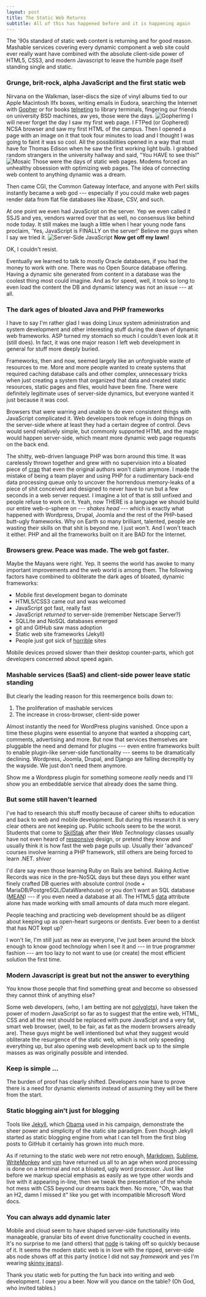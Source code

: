 ```yaml
---
layout: post
title: The Static Web Returns
subtitle: All of this has happened before and it is happening again
---
```


The '90s standard of static web content is returning and for good
reason. Mashable services covering every dynamic component a web site
could ever really want have combined with the absolute client-side power
of HTML5, CSS3, and modern Javascript to leave the humble page itself
standing single and static.

### Grunge, brit-rock, alpha JavaScript and the first static web


Nirvana on the Walkman, laser-discs the size of vinyl albums tied to
our Apple Macintosh IIfx boxes, writing emails in Eudora, searching the
Internet with [Gopher][] or for books [telneting][] to library terminals,
fingering our friends on university BSD machines, aw yes, those were the
days.
![GopherImg][]
I will never forget the day I saw my first web page. I FTPed (or
Gophered) NCSA browser and saw my first HTML of the campus. Then
I opened a page with an image on it that took four minutes to load and
I thought I was going to faint it was so cool. All the possibilities
opened in a way that must have for Thomas Edison when he saw the
first working light bulb. I grabbed random strangers in the university
hallway and said, "You HAVE to see this!"
![Mosaic][]
Those were the days of static web pages. Modems forced an unhealthy
obsession with optimizing web pages. The idea of connecting web
content to anything dynamic was a dream.

Then came CGI, the Common Gateway Interface, and anyone with Perl skills
instantly became a web god --- especially if you could make web pages
render data from flat file databases like Xbase, CSV, and such.

At one point we even had JavaScript on the server. Yep we even called it
SSJS and yes, vendors warred over that as well, no consensus like behind
node today. It still makes me laugh a little when I hear young node fans
proclaim, 'Yes, JavaScript is FINALLY on the server!' Believe me guys when
I say we tried it.
![Server-Side JavaScript][]
**Now get off my lawn!**

OK, I couldn't resist.

Eventually we learned to talk to mostly Oracle databases, if you had
the money to work with one. There was no Open Source database
offering. Having a dynamic site generated from content in a database
was the coolest thing most could imagine. And as for speed, well, it
took so long to even load the content the DB and dynamic latency was
not an issue --- at all.

### The dark ages of bloated Java and PHP frameworks

I have to say I'm rather glad I was doing Linux system administration
and system development and other interesting stuff during the dawn of
dynamic web frameworks. ASP turned my stomach so much I couldn't even look
at it (still does). In fact, it was one major reason I left web
development in general for stuff more deeply buried.

Frameworks, then and now, seemed largely like an unforgivable waste of
resources to me. More and more people wanted to create systems that
required caching database calls and other complex, unnecessary tricks when
just creating a system that organized that data and created static
resources, static pages and files, would have been fine. There were
definitely legitimate uses of server-side dynamics, but everyone
wanted it just because it was cool.

Browsers that were warring and unable to do even consistent things
with JavaScript complicated it. Web developers took refuge in doing
things on the server-side where at least they had a certain degree of
control. Devs would send relatively simple, but commonly supported
HTML and the magic would happen server-side, which meant more dynamic
web page requests on the back end.

The shitty, web-driven language PHP was born around this time. It was
carelessly thrown together and grew with no supervision into a bloated
piece of [crap][] that even the original authors won't claim anymore. I
made the mistake of being a team player and using PHP for a rudimentary
back-end data processing queue only to uncover the horrendous memory-leaks
of a piece of shit conceived and designed to never have to run but a few
seconds in a web server request. I imagine a lot of that is still unfixed
and people refuse to work on it. Yeah, now THERE is a language we should
build our entire web-o-sphere on --- *shakes head* --- which is exactly
what happened with Wordpress, Drupal, Joomla and the rest of the PHP-based
butt-ugly frameworks. Why on Earth so many brilliant, talented, people are
wasting their skills on that shit is beyond me. I just won't. And I won't
teach it either. PHP and all the frameworks built on it are BAD for the
Internet.

### Browsers grew. Peace was made. The web got faster.

Maybe the Mayans were right. Yep. It seems the world has awoke to many
important improvements and the web world is among them. The following
factors have combined to obliterate the dark ages of bloated, dynamic
frameworks:

* Mobile first development began to dominate
* HTML5/CSS3 came out and was welcomed
* JavaScript got fast, really fast
* JavaScript *returned* to server-side (remember Netscape Server?)
* SQLLite and NoSQL databases emerged
* git and GitHub saw mass adoption
* Static web site frameworks (Jekyll)
* People just got sick of [horrible][] sites

Mobile devices proved slower than their desktop counter-parts, which
got developers concerned about speed again.

### Mashable services (SaaS) and client-side power leave static standing

But clearly the leading reason for this reemergence boils down to:

1. The proliferation of mashable services
1. The increase in cross-browser, client-side power

Almost instantly the need for WordPress plugins vanished. Once upon a time
these plugins were essential to anyone that wanted a shopping cart,
comments, advertising and more. But now that services themselves are
pluggable the need and demand for plugins --- even entire
frameworks built to enable plugin-like server-side functionality --- seems
to be dramatically declining. Wordpress, Joomla, Drupal, and Django are
falling decrepitly by the wayside. We just don't need them anymore.

Show me a Wordpress plugin for something someone *really* needs and
I'll show you an embeddable service that already does the same thing.

### But some still haven't learned

I've had to research this stuff mostly because of career shifts to
education and back to web and mobile development. But during this research
it is very clear others are not keeping up. Public schools seem to be the
worst. Students that come to [SkilStak][] after their *Web Technology*
classes usually have not even heard of [responsive][] design, or pretend
they know and usually think it is how fast the web page pulls up. Usually
their 'advanced' courses involve learning a PHP framework, still others
are being forced to learn .NET. *shiver*

I'd dare say even those learning Ruby on Rails are behind. Raking Active
Records was nice in the pre-NoSQL days but these days you either want
finely crafted DB queries with absolute control (node +
MariaDB/PostgreSQL/DataWarehouse) or you don't want an SQL database
([MEAN][]) --- if you even need a database at all. The HTML5 [data][]
attribute alone has made working with small amounts of data much more
elegant.

People teaching and practicing web development should be as diligent
about keeping up as open-heart surgeons or dentists. Ever been to
a dentist that has NOT kept up?

I won't lie, I'm still just as new as everyone, I've just been around
the block enough to know good technology when I see it and --- in
true programmer fashion --- am too lazy to not want to use (or create)
the most efficient solution the first time.

### Modern Javascript is great but not the answer to everything

You know those people that find something great and become so obsessed
they cannot think of anything else?

Some web developers, (who, I am betting are not [polyglots][]), have taken the
power of modern JavaScript so far as to suggest that the entire web, HTML,
CSS and all the rest should be replaced with pure JavaScipt and a very
fat, smart web browser, (well, to be fair, as fat as the modern browsers
already are). These guys might be well intentioned but what they suggest
would obliterate the resurgence of the static web, which is not only
speeding everything up, but also opening web development back up to the
simple masses as was originally possible and intended.

### Keep is simple ...

The burden of proof has clearly shifted. Developers now have to prove
there is a need for dynamic elements instead of assuming they will be
there from the start.

### Static blogging ain't just for blogging

Tools like [Jekyll][], which [Obama][] used in his campaign, demonstrate
the sheer power and simplicity of the static site paradigm. Even though
Jekyll started as static blogging engine from what I can tell from the
first blog posts to GitHub it certainly has grown into much more.

As if returning to the static web were not retro enough, [Markdown][],
[Sublime][], [WriteMonkey][] and [vim][] have returned us all to an age
when word processing is done on a terminal and not a bloated, ugly word
processor. Just like before we markup special emphasis as easily as we
type other words and live with it appearing in-line, then we tweak the
presentation of the whole hot mess with CSS beyond our dreams back then.
No more, "Oh, was that an H2, damn I missed it" like you get with
incompatible Microsoft Word docs.

### You can always add dynamic later

Mobile and cloud seem to have shaped server-side functionality into
manageable, granular bits of event drive functionality couched in events.
It's no surprise to me (and others) that [node][] is taking off so quickly
because of it. It seems the modern static web is in love with the ripped,
server-side abs node shows off at this party (notice I did not say
*framework* and yes I'm wearing [skinny jeans][]).

Thank you static web for putting the fun back into writing and web
development. I owe you a beer. Now will you dance on the table? (Oh
God, who invited tables.)

[Gopher]: http://en.wikipedia.org/wiki/Gopher_(protocol)
[GopherImg]: /images/archie-gopher2.png
[Jekyll]: /images/jekyll.png
[MEAN]: http://mean.io
[Markdown]: https://help.github.com/articles/github-flavored-markdown
[Mosaic]: /images/mosaic.jpg
[Obama]: http://kylerush.net/blog/meet-the-obama-campaigns-250-million-fundraising-platform/
[Server-Side JavaScript]: /images/ssjs.gif
[SkilStak]: http://skilstak.com
[Sublime]: http://www.sublimetext.com/
[WriteMonkey]: http://writemonkey.com/
[crap]: http://blog.ircmaxell.com/2013/09/rambling-on-internals.html
[data]: http://html5doctor.com/html5-custom-data-attributes/
[horrible]: http://lakenorman.com
[node]: http://nodejs.org
[polyglots]: http://programming.oreilly.com/2013/11/polyglot-programming-what-is-it-and-why-should-you-be-using-it.html
[responsive]: http://johnpolacek.github.io/scrolldeck.js/decks/responsive/
[skinny jeans]: https://twitter.com/noahlz/status/365519263236235266
[telneting]: http://en.wikipedia.org/wiki/Telnet
[vim]: http:///vim.org
